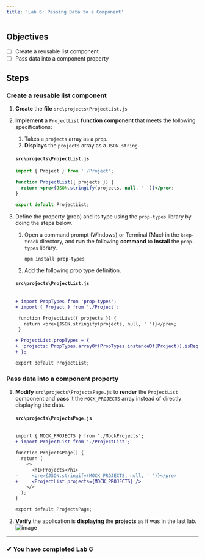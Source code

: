 ```yaml
---
title: 'Lab 6: Passing Data to a Component'
---
```


## Objectives

- [ ] Create a reusable list component
- [ ] Pass data into a component property

## Steps

### Create a reusable list component

1. **Create** the **file** `src\projects\ProjectList.js`
2. **Implement** a `ProjectList` **function component** that meets the following specifications:

   1. Takes a `projects` array as a `prop`.
   2. **Displays** the `projects` array as a `JSON string`.

   #### `src\projects\ProjectList.js`

   ```jsx
   import { Project } from './Project';

   function ProjectList({ projects }) {
     return <pre>{JSON.stringify(projects, null, ' ')}</pre>;
   }

   export default ProjectList;
   ```

3. Define the property (prop) and its type using the `prop-types` library by doing the steps below.

   1. Open a command prompt (Windows) or Terminal (Mac) in the `keep-track` directory, and **run** the following **command** to **install** the `prop-types` library.
      ```npm
      npm install prop-types
      ```
   1. Add the following prop type definition.

   #### `src\projects\ProjectList.js`

   ```diff

   + import PropTypes from 'prop-types';
   + import { Project } from './Project';

    function ProjectList({ projects }) {
      return <pre>{JSON.stringify(projects, null, ' ')}</pre>;
    }

   + ProjectList.propTypes = {
   +  projects: PropTypes.arrayOf(PropTypes.instanceOf(Project)).isRequired
   + };

   export default ProjectList;

   ```

### Pass data into a component property

1. **Modify** `src\projects\ProjectsPage.js` to **render** the `ProjectList` component and **pass** it the `MOCK_PROJECTS` array instead of directly displaying the data.

   #### `src\projects\ProjectsPage.js`

   ```diff

   import { MOCK_PROJECTS } from './MockProjects';
   + import ProjectList from './ProjectList';

   function ProjectsPage() {
     return (
       <>
         <h1>Projects</h1>
   -     <pre>{JSON.stringify(MOCK_PROJECTS, null, ' ')}</pre>
   +     <ProjectList projects={MOCK_PROJECTS} />
       </>
     );
   }

   export default ProjectsPage;

   ```

2. **Verify** the application is **displaying** the **projects** as it was in the last lab.
   ![image](https://user-images.githubusercontent.com/1474579/64889510-85efa380-d63b-11e9-8dc5-86f6dce8cec2.png)

---

### &#10004; You have completed Lab 6
